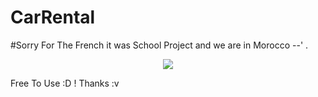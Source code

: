 # CarRental

#Sorry For The French it was School Project and we are in Morocco --'  .
<p align="center">
  <img src="http://i.imgur.com/Sv8LFda.png" />
</p>


Free To Use :D ! 
Thanks :v

